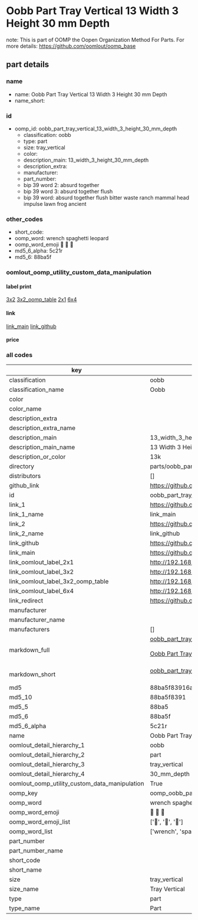 # Oobb Part Tray Vertical 13 Width 3 Height 30 mm Depth  

note: This is part of OOMP the Oopen Organization Method For Parts. For more details: https://github.com/oomlout/oomp_base

##  part details
  







### name
* name: Oobb Part Tray Vertical 13 Width 3 Height 30 mm Depth
* name_short: 
### id
* oomp_id: oobb_part_tray_vertical_13_width_3_height_30_mm_depth
  * classification: oobb
  * type: part
  * size: tray_vertical
  * color: 
  * description_main: 13_width_3_height_30_mm_depth
  * description_extra: 
  * manufacturer: 
  * part_number: 
  * bip 39 word 2: absurd together
  * bip 39 word 3: absurd together flush
  * bip 39 word: absurd together flush bitter waste ranch mammal head impulse lawn frog ancient

### other_codes
* short_code: 
* oomp_word: wrench spaghetti leopard
* oomp_word_emoji :wrench: :spaghetti: :leopard:
* md5_6_alpha: 5c21r
* md5_6: 88ba5f






### oomlout_oomp_utility_custom_data_manipulation
#### label print
[3x2](http://192.168.1.245:1112/?label=oomp%205c21r)
[3x2_oomp_table](http://192.168.1.108:1112/?label=oomp%205c21r)
[2x1](http://192.168.1.242:1112/?label=oomp%205c21r)
[6x4](http://192.168.1.55:1112/?label=oomp%205c21r)    

#### link

[link_main](https://github.com/oomlout/oomlout_oomp_version_1_messy/tree/main/parts/oobb_part_tray_vertical_13_width_3_height_30_mm_depth) [link_github](https://github.com/oomlout/oomlout_oomp_version_1_messy/tree/main/parts/oobb_part_tray_vertical_13_width_3_height_30_mm_depth)                             

#### price







### all codes 
| key | value |  
| --- | --- |  
| classification | oobb |  
| classification_name | Oobb |  
| color |  |  
| color_name |  |  
| description_extra |  |  
| description_extra_name |  |  
| description_main | 13_width_3_height_30_mm_depth |  
| description_main_name | 13 Width 3 Height 30 mm Depth |  
| description_or_color | 13k |  
| directory | parts/oobb_part_tray_vertical_13_width_3_height_30_mm_depth |  
| distributors | [] |  
| github_link | https://github.com/oomlout/oomlout_oomp_part_src/tree/main/parts/oobb_part_tray_vertical_13_width_3_height_30_mm_depth |  
| id | oobb_part_tray_vertical_13_width_3_height_30_mm_depth |  
| link_1 | https://github.com/oomlout/oomlout_oomp_version_1_messy/tree/main/parts/oobb_part_tray_vertical_13_width_3_height_30_mm_depth |  
| link_1_name | link_main |  
| link_2 | https://github.com/oomlout/oomlout_oomp_version_1_messy/tree/main/parts/oobb_part_tray_vertical_13_width_3_height_30_mm_depth |  
| link_2_name | link_github |  
| link_github | https://github.com/oomlout/oomlout_oomp_version_1_messy/tree/main/parts/oobb_part_tray_vertical_13_width_3_height_30_mm_depth |  
| link_main | https://github.com/oomlout/oomlout_oomp_version_1_messy/tree/main/parts/oobb_part_tray_vertical_13_width_3_height_30_mm_depth |  
| link_oomlout_label_2x1 | http://192.168.1.242:1112/?label=oomp%205c21r |  
| link_oomlout_label_3x2 | http://192.168.1.245:1112/?label=oomp%205c21r |  
| link_oomlout_label_3x2_oomp_table | http://192.168.1.108:1112/?label=oomp%205c21r |  
| link_oomlout_label_6x4 | http://192.168.1.55:1112/?label=oomp%205c21r |  
| link_redirect | https://github.com/oomlout/oomlout_oomp_version_1_messy/tree/main/parts/oobb_part_tray_vertical_13_width_3_height_30_mm_depth |  
| manufacturer |  |  
| manufacturer_name |  |  
| manufacturers | [] |  
| markdown_full | [oobb_part_tray_vertical_13_width_3_height_30_mm_depth](none)<br>[](none)<br>[Oobb Part Tray Vertical 13 Width 3 Height 30 Mm Depth](none)<br><br> |  
| markdown_short | [oobb_part_tray_vertical_13_width_3_height_30_mm_depth](none)<br><br> |  
| md5 | 88ba5f83916a10d6c67bd16cb3b8e808 |  
| md5_10 | 88ba5f8391 |  
| md5_5 | 88ba5 |  
| md5_6 | 88ba5f |  
| md5_6_alpha | 5c21r |  
| name | Oobb Part Tray Vertical 13 Width 3 Height 30 mm Depth |  
| oomlout_detail_hierarchy_1 | oobb |  
| oomlout_detail_hierarchy_2 | part |  
| oomlout_detail_hierarchy_3 | tray_vertical |  
| oomlout_detail_hierarchy_4 | 30_mm_depth |  
| oomlout_oomp_utility_custom_data_manipulation | True |  
| oomp_key | oomp_oobb_part_tray_vertical_13_width_3_height_30_mm_depth |  
| oomp_word | wrench spaghetti leopard |  
| oomp_word_emoji | :wrench: :spaghetti: :leopard: |  
| oomp_word_emoji_list | [':wrench:', ':spaghetti:', ':leopard:'] |  
| oomp_word_list | ['wrench', 'spaghetti', 'leopard'] |  
| part_number |  |  
| part_number_name |  |  
| short_code |  |  
| short_name |  |  
| size | tray_vertical |  
| size_name | Tray Vertical |  
| type | part |  
| type_name | Part |  
